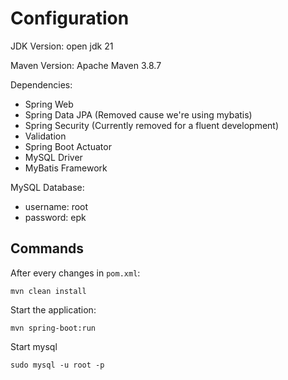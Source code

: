 # Configuration

JDK Version: open jdk 21

Maven Version: Apache Maven 3.8.7

Dependencies: 
- Spring Web
- Spring Data JPA (Removed cause we're using mybatis)
- Spring Security (Currently removed for a fluent development)
- Validation
- Spring Boot Actuator
- MySQL Driver
- MyBatis Framework


MySQL Database: 
- username: root
- password: epk

## Commands

After every changes in `pom.xml`: 
```
mvn clean install
```

Start the application:
```
mvn spring-boot:run
```

Start mysql

```
sudo mysql -u root -p
```
